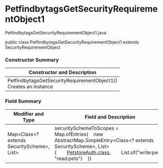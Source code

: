 # PetfindbytagsGetSecurityRequirementObject1
PetfindbytagsGetSecurityRequirementObject1.java

public class PetfindbytagsGetSecurityRequirementObject1
extends SecurityRequirementObject

### Constructor Summary
| Constructor and Description |
| --------------------------- |
| PetfindbytagsGetSecurityRequirementObject1()<br>Creates an instance |

### Field Summary
| Modifier and Type | Field and Description |
| ----------------- | --------------------- |
| Map<Class<? extends SecurityScheme>, List<String>> | securitySchemeToScopes = Map.ofEntries(&nbsp;&nbsp;&nbsp;&nbsp;new AbstractMap.SimpleEntry<Class<? extends SecurityScheme>, List<String>>(&nbsp;&nbsp;&nbsp;&nbsp;&nbsp;&nbsp;&nbsp;&nbsp;[PetstoreAuth.class](../../../../components/securityschemes/PetstoreAuth.md),&nbsp;&nbsp;&nbsp;&nbsp;&nbsp;&nbsp;&nbsp;&nbsp;List.of("write:pets", "read:pets")&nbsp;&nbsp;&nbsp;&nbsp;)) |
